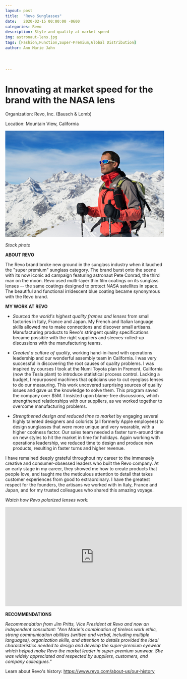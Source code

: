 ```yaml
---
layout: post
title:  "Revo Sunglasses"
date:   2020-02-15 00:00:00 -0600
categories: Revo
description: Style and quality at market speed
img: astronaut-lens.jpg
tags: [Fashion,Function,Super-Premium,Global Distribution]
author: Ann Marie Jahn



---
```

# Innovating at market speed for the brand with the NASA lens

Organization: Revo, Inc. (Bausch & Lomb)

Location: Mountain View, California

![blue mirror](/assets/img/alps_skier.jpg)

_Stock photo_

**ABOUT REVO**

The Revo brand broke new ground in the sunglass industry when it lauched the "super premium" sunglass category. The brand burst onto the scene with its now iconic ad campaign featuring astronaut Pete Conrad, the third man on the moon. Revo used multi-layer thin film coatings on its sunglass lenses -- the same coatings designed to protect NASA satellites in space. The beautiful and functional irridescent blue coating became synonymous with the Revo brand.

**MY WORK AT REVO**

+ _Sourced the world's highest quality frames and lenses_ from small factories in Italy, France and Japan. My French and Italian language skills allowed me to make connections and discover small artisans. Manufacturing products to Revo's stringent quality specifications became possible with the right suppliers and sleeves-rolled-up discussions with the manufacturing teams. 

+ _Created a culture of quality,_  working hand-in-hand with operations leadership and our wonderful assembly team in California. I was very successful in discovering the root causes of quality problems. I was inspired by courses I took at the Numi Toyota plan in Fremont, California (now the Tesla plant) to introduce statistical process control. Lacking a budget, I repurposed machines that opticians use to cut eyeglass lenses to do our measuring. This work uncovered surprising sources of quality issues and gave us the knowledge to solve them. This program saved the company over $5M. I insisted upon blame-free discussions, which strengthened relationships with our suppliers, as we worked together to overcome manufacturing problems.

+ _Strengthened design and reduced time to market_ by engaging several highly talented designers and colorists (all formerly Apple employees) to design sunglasses that were more unique and very wearable, with a higher coolness factor. Our sales team needed a faster turn-around time on new styles to hit the market in time for holidays. Again working with operations leadership, we reduced time to design and produce new products, resulting in faster turns and higher revenue.

I have remained deeply grateful throughout my career to the immensely creative and consumer-obsessed leaders who built the Revo company. At an early stage in my career, they showed me how to create products that people love, and taught me the meticulous attention to detail that takes customer experiences from good to extraordinary. I have the greatest respect for the founders, the artisans we worked with in Italy, France and Japan, and for my trusted colleagues who shared this amazing voyage.

_Watch how Revo polarized lenses work:_

<iframe width="560" height="315" src="https://www.youtube.com/embed/Q6c_rhRS5kM" frameborder="0" allow="accelerometer; autoplay; encrypted-media; gyroscope; picture-in-picture" allowfullscreen></iframe>


**RECOMMENDATIONS**

_Recommendation from Jim Pritts, Vice President at Revo and now an independent consultant: "Ann Marie's combination of tireless work ethic, strong communication abilities (written and verbal, including multiple languages), organization skills, and attention to details provided the ideal characteristics needed to design and develop the super-premium eyewear which helped make Revo the market leader in super-premium sunwear. She was widely appreciated and respected by suppliers, customers, and company colleagues."_

Learn about Revo's history: https://www.revo.com/about-us/our-history




